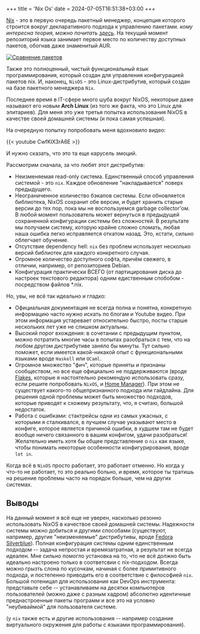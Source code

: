 +++
title = 'Nix Os'
date = 2024-07-05T16:51:38+03:00
+++

[Nix](https://nixos.org/) - это в первую очередь пакетный менеджер, концепция которого строится вокруг декларативного подхода к управлению пакетами.
*кому интересна теория, можно почитать [здесь](https://web.archive.org/web/20190421081837/https://nixos.org/~eelco/pubs/iscsd-scm11-final.pdf)*.
На текущий момент репозиторий языка занимает первое место по количеству доступных пакетов, обогнав даже знаменитый AUR.

[![Сравнение пакетов](https://discourse.nixos.org/uploads/default/original/2X/1/1f6a38cffbc0072e4c3392447e5a83176b3bc964.png)](https://discourse.nixos.org/t/nixpkgs-has-been-the-largest-repository-for-months/10667)

Также это полноценный, чистый функциональный язык программирования, который создан для управления конфигурацией пакетов nix.
И, наконец, `NisOS` - это Linux-дистрибутив, который создан на базе пакетного менеджера `Nix`. 

Последнее время в IT-сфере много шуба вокруг NixOS, некоторые даже называют его новым **Arch Linux** (из того же факта, что это Linux для элитариев).
Для меня это уже третья попытка использования NixOS в качестве своей домашней системы (и пока самая успешная).

На очередную попытку попробовать меня вдохновило видео:

{{< youtube CwfKlX3rA6E >}}

И нужно сказать, что это та еще карусель эмоций.

Рассмотрим сначала, за что любят этот дистрибутив:

- Неизменяемая read-only система.
Единственный способ управления системой - это `nix`. Каждое обновление "накладывается" поверх предыдущего.
- Неограниченное количество бэкапов системы.
Если обновляется библиотека, NixOS сохранит обе версии, и будет хранить старые версии до тех пор, пока мы не воспользуемся garbage collector'ом.
В любой момент пользователь может вернуться в предыдущей сохраненной конфигурации системы без сложностей.
В результате мы получаем систему, которую крайне сложно сломать, любая наша ошибка легко исправляется откатом назад. 
Это, кстати, сильно облегчает обучение.
- Отсутствие dependency hell: `nix` без проблем использует несколько версий библиотек для каждого конкретного случая.
- Огромное количество доступного софта, причём свежего, в отличии, например, от репозиториев Debian.
- Конфигурация практически ВСЕГО (от партицирования диска до настроек текстового редактора) одним едиственным спобобом - посредством 
файлов *.nix.

Но, увы, не всё так идеально и гладко:

- Официальная документация не всегда полна и понятна, конкретную информацию часто нужно искать по блогам и Youtube видео.
При этом информация устаревает относительно быстро, посты старше нескольких лет уже не слишком актуальны.
- Высокий порог вхождения: в сочетании с предыдущим пунктом, можно потратить многие часы в попытах разобраться с тем, что
на любом другом дистрибутиве заняло бы минуты.
Тут сильно поможет, если имеется какой-никакой опыт с функциональными языками вроде `Haskell` или `OCaml`.
- Огромное множество "фич", которые приняты и признаны сообществом, но все еще официально не поддерживаются (вроде [Flakes](https://nixos.wiki/wiki/Flakes), которые
я настоятельно рекомендую использовать сразу, если решите попробовать `NixOS`, и [Home Manager](https://nixos.wiki/wiki/Home_Manager)).
При этом не существует какого-то общепризнанного подхода или гайдлайна. Для решения одной проблемы может быть множество подходов, которые приводят к схожему результату,
что, я считаю, большой недостаток.
- Работа с ошибками: стактрейсы одни из самых ужасных, с которыми я сталкивался, в лучшем случае указывают место в конфиге, которое является
причиной ошибки, в худшем там не будет вообще ничего связанного в вашим конфигом, удачи разобраться!
Желательно иметь хотя бы общее представление о `nix` как языке, чтобы понимать некоторые особенности конфигурирования, вроде `let in`.

Когда всё в `NixOS` просто работает, это работает отменно.
Но когда у что-то не работает, то это реально больно, и время, которое ты тратишь на решение проблемы часто на порядок больше, чем на других системах.

## Выводы

На данный момент я всё еще не уверен, насколько резонно использовать NixOS в качествое своей домашней системы.
Надежности системы можно добиться и другими способами (существуют, например, другие "неизменяемые" дистрибутивы, вроде [Fedora Silverblue](https://fedoraproject.org/atomic-desktops/silverblue/)).
Полная конфигурация системы одним единственным подходом -- задача непростая и времязатратная, а результат не всегда идеален.
Мне сильно помогло установка на то, что не всё должно быть идеально настроено только в соответсвии с nix-подходом.
Всегда можно грызть слона по кусочкам, начиная с более примитивного подхода, и постепенно приводить его в соответствие с философией `nix`.
Большой потеницал для использования как DevOps инструмента: представьте себе -- устанавливаем 
на десятки компьютеров пользователей (можно даже с разным хадром) абсолютно идентичные преднастроенные пакеты программ
и все это на условно "неубиваймой" для пользователя системе.

(у `nix` также есть и другие использования -- например создание виртуального окружения для работы с языками программирования).

